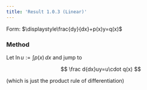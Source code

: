 ```yaml
---
title: 'Result 1.0.3 (Linear)'
---
```


Form: $\displaystyle\frac{dy}{dx}+p(x)y=q(x)$

### Method

Let $\ln u:=\int p(x)\,dx$ and jump to

$$
\frac d{dx}uy=u\cdot q(x)
$$

(which is just the product rule of differentiation)
